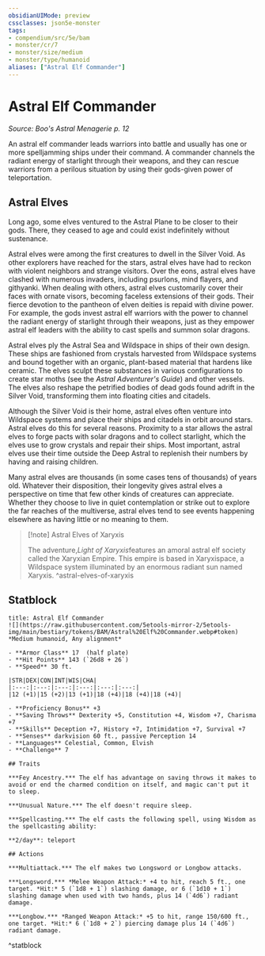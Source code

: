 ```yaml
---
obsidianUIMode: preview
cssclasses: json5e-monster
tags:
- compendium/src/5e/bam
- monster/cr/7
- monster/size/medium
- monster/type/humanoid
aliases: ["Astral Elf Commander"]
---
```

# Astral Elf Commander
*Source: Boo's Astral Menagerie p. 12*  

An astral elf commander leads warriors into battle and usually has one or more spelljamming ships under their command. A commander channels the radiant energy of starlight through their weapons, and they can rescue warriors from a perilous situation by using their gods-given power of teleportation.

## Astral Elves

Long ago, some elves ventured to the Astral Plane to be closer to their gods. There, they ceased to age and could exist indefinitely without sustenance.

Astral elves were among the first creatures to dwell in the Silver Void. As other explorers have reached for the stars, astral elves have had to reckon with violent neighbors and strange visitors. Over the eons, astral elves have clashed with numerous invaders, including psurlons, mind flayers, and githyanki. When dealing with others, astral elves customarily cover their faces with ornate visors, becoming faceless extensions of their gods. Their fierce devotion to the pantheon of elven deities is repaid with divine power. For example, the gods invest astral elf warriors with the power to channel the radiant energy of starlight through their weapons, just as they empower astral elf leaders with the ability to cast spells and summon solar dragons.

Astral elves ply the Astral Sea and Wildspace in ships of their own design. These ships are fashioned from crystals harvested from Wildspace systems and bound together with an organic, plant-based material that hardens like ceramic. The elves sculpt these substances in various configurations to create star moths (see the *Astral Adventurer's Guide*) and other vessels. The elves also reshape the petrified bodies of dead gods found adrift in the Silver Void, transforming them into floating cities and citadels.

Although the Silver Void is their home, astral elves often venture into Wildspace systems and place their ships and citadels in orbit around stars. Astral elves do this for several reasons. Proximity to a star allows the astral elves to forge pacts with solar dragons and to collect starlight, which the elves use to grow crystals and repair their ships. Most important, astral elves use their time outside the Deep Astral to replenish their numbers by having and raising children.

Many astral elves are thousands (in some cases tens of thousands) of years old. Whatever their disposition, their longevity gives astral elves a perspective on time that few other kinds of creatures can appreciate. Whether they choose to live in quiet contemplation or strike out to explore the far reaches of the multiverse, astral elves tend to see events happening elsewhere as having little or no meaning to them.

> [!note] Astral Elves of Xaryxis
> 
> The adventure,*Light of Xaryxis*features an amoral astral elf society called the Xaryxian Empire. This empire is based in Xaryxispace, a Wildspace system illuminated by an enormous radiant sun named Xaryxis.
^astral-elves-of-xaryxis

## Statblock

```ad-statblock
title: Astral Elf Commander
![](https://raw.githubusercontent.com/5etools-mirror-2/5etools-img/main/bestiary/tokens/BAM/Astral%20Elf%20Commander.webp#token)
*Medium humanoid, Any alignment*

- **Armor Class** 17  (half plate)
- **Hit Points** 143 (`26d8 + 26`)
- **Speed** 30 ft.

|STR|DEX|CON|INT|WIS|CHA|
|:---:|:---:|:---:|:---:|:---:|:---:|
|12 (+1)|15 (+2)|13 (+1)|18 (+4)|18 (+4)|18 (+4)|

- **Proficiency Bonus** +3
- **Saving Throws** Dexterity +5, Constitution +4, Wisdom +7, Charisma +7
- **Skills** Deception +7, History +7, Intimidation +7, Survival +7
- **Senses** darkvision 60 ft., passive Perception 14
- **Languages** Celestial, Common, Elvish
- **Challenge** 7

## Traits

***Fey Ancestry.*** The elf has advantage on saving throws it makes to avoid or end the charmed condition on itself, and magic can't put it to sleep.

***Unusual Nature.*** The elf doesn't require sleep.

***Spellcasting.*** The elf casts the following spell, using Wisdom as the spellcasting ability:

**2/day**: teleport

## Actions

***Multiattack.*** The elf makes two Longsword or Longbow attacks.

***Longsword.*** *Melee Weapon Attack:* +4 to hit, reach 5 ft., one target. *Hit:* 5 (`1d8 + 1`) slashing damage, or 6 (`1d10 + 1`) slashing damage when used with two hands, plus 14 (`4d6`) radiant damage.

***Longbow.*** *Ranged Weapon Attack:* +5 to hit, range 150/600 ft., one target. *Hit:* 6 (`1d8 + 2`) piercing damage plus 14 (`4d6`) radiant damage.
```
^statblock